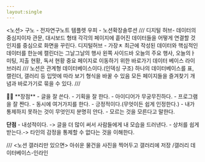 ```yaml
---
layout:single
---
```

<노션>
구노 - 전자연구노트 템플렛
우피 - 노션확장솔루션
///
디지털 허브- 데이터의 중심지이자 관문, 대시보드 형태
각각의 페이지에 흩어진 데이터들을 어떻게 연결할 것인지를 중심으로 화면을 꾸린다.
디지털허브 - 가장ㅊ 최근에 작성된 데이터와 핵심적인 데이터를 한눈에
캘린더는 그날그날의 행사
왼쪽 사이드바 오늘의 주요 행사, 오늘의ㅏ 미팅, 지출 현황, 독서 현황
중요 페이지로 이동하기 위한 바로가기
데이터 베이스 라이브러리
///
노션은 관계형 데이터베이스이다.(인덱싱 구조)
하나의 데이터베이스를 표, 캘린더, 갤러리 등 입맛에 따라 보기 형식을 바꿀 수 있음
모든 페이지들을 즐겨찾기 개념과 바로가기로 묶을 수 있다.
///
<aside>
✍🏼 **장점**
	- 글을 잘 쓴다.
		- 기획을 잘 한다.
	- 아이디어가 무궁무진하다.
	- 프로그램을 잘 짠다.
	- 동시에 여거가지를 한다.
	- 긍정적이다.(무엇이든 쉽게 인정한다.)
	- 내가 통제하지 못하는 것이 무엇인지 분명히 안다.
	- 모르는 것을 모른다고 말한다.
	
**단점**
	- 내성적이다. -> 글을 더 많이 써서 사람들에게 내 모습을 드러낸다.
	- 상처를 쉽게 받는다.-> 타인의 감정을 통제할 수 없다는 것을 이해한다.

</aside>
///
<노션 갤러리만 있으면>
아쉬운 물건을 사진을 찍어두고 갤러리에 저장
/갤러리 데이터베이스-인라인
